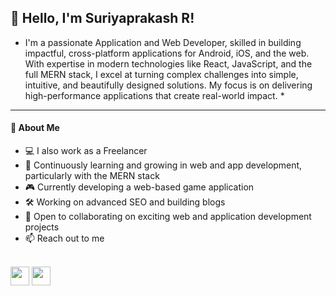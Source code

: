 ## **👋 Hello, I'm Suriyaprakash R!**

* I'm a passionate Application and Web Developer, skilled in building impactful, cross-platform applications for Android, iOS, and the web. With expertise in modern technologies like React, JavaScript, and the full MERN stack, I excel at turning complex challenges into simple, intuitive, and beautifully designed solutions. My focus is on delivering high-performance applications that create real-world impact. *

---
#### 🚀 About Me

- 💻 I also work as a Freelancer  
- 🌱 Continuously learning and growing in web and app development, particularly with the MERN stack  
- 🎮 Currently developing a web-based game application  
- 🛠️ Working on advanced SEO and building blogs  
- 💼 Open to collaborating on exciting web and application development projects  
- 📫 Reach out to me

<br />[<img src="https://img.shields.io/badge/LinkedIn-0077B5?style=for-the-badge&logo=linkedin&logoColor=white" height="30px" width="auto" />](https://www.linkedin.com/in/suriya-prakash-r-71b559238/) [<img src="https://img.shields.io/badge/Gmail-D14836?style=for-the-badge&logo=gmail&logoColor=white" height="30px" width="auto" />](mailto:suryadr1111@gmail.com?subject=Subject%20Here&body=Body%20text%20here
)
